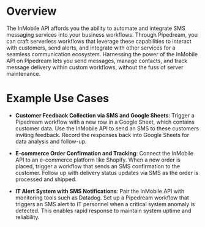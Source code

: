 # Overview

The InMobile API affords you the ability to automate and integrate SMS messaging services into your business workflows. Through Pipedream, you can craft serverless workflows that leverage these capabilities to interact with customers, send alerts, and integrate with other services for a seamless communication ecosystem. Harnessing the power of the InMobile API on Pipedream lets you send messages, manage contacts, and track message delivery within custom workflows, without the fuss of server maintenance.

# Example Use Cases

- **Customer Feedback Collection via SMS and Google Sheets**: Trigger a Pipedream workflow with a new row in a Google Sheet, which contains customer data. Use the InMobile API to send an SMS to these customers inviting feedback. Record the responses back into Google Sheets for data analysis and follow-up.

- **E-commerce Order Confirmation and Tracking**: Connect the InMobile API to an e-commerce platform like Shopify. When a new order is placed, trigger a workflow that sends an SMS confirmation to the customer. Follow up with delivery status updates via SMS as the order is processed and shipped.

- **IT Alert System with SMS Notifications**: Pair the InMobile API with monitoring tools such as Datadog. Set up a Pipedream workflow that triggers an SMS alert to IT personnel when a critical system anomaly is detected. This enables rapid response to maintain system uptime and reliability.
